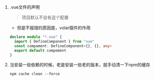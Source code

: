 1. .vue文件的声明

   > 项目默认不会有这个配置

   - 但是不报错的原因是，volar插件的作用

   ~~~typescript
   declare module "*.vue" {
     import { DefineComponent } from "vue"
     const compoment: DefineComponent<{}, {}, any>
     export default compoment
   }
   ~~~

   



2. 当安装一些依赖的时候，老是安装一些老的版本，就手动清一下npm的缓存

   ~~~
   npm cache clean --force
   ~~~

   

